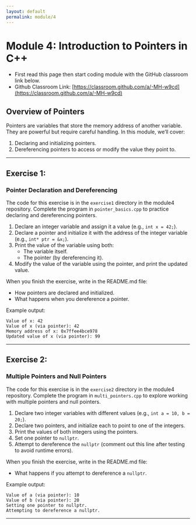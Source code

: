 ```yaml
---
layout: default
permalink: module/4
---
```


# Module 4: Introduction to Pointers in C++

* First read this page then start coding module with the GitHub classroom link below.
* Github Classroom Link: [https://classroom.github.com/a/-MH-w9cd](https://classroom.github.com/a/-MH-w9cd)


## Overview of Pointers  

Pointers are variables that store the memory address of another variable. They are powerful but require careful handling. In this module, we’ll cover:  
1. Declaring and initializing pointers.  
2. Dereferencing pointers to access or modify the value they point to.  

---

## Exercise 1: 
### Pointer Declaration and Dereferencing  

The code for this exercise is in the `exercise1` directory in the module4 repository. Complete the program in `pointer_basics.cpp` to practice declaring and dereferencing pointers.  

 
1. Declare an integer variable and assign it a value (e.g., `int x = 42;`).  
2. Declare a pointer and initialize it with the address of the integer variable (e.g., `int* ptr = &x;`).  
3. Print the value of the variable using both:  
   - The variable itself.  
   - The pointer (by dereferencing it).  
4. Modify the value of the variable using the pointer, and print the updated value.  

When you finish the exercise, write in the README.md file:  
- How pointers are declared and initialized.  
- What happens when you dereference a pointer.  

Example output:  

```Shell  
Value of x: 42  
Value of x (via pointer): 42  
Memory address of x: 0x7ffee4bce978  
Updated value of x (via pointer): 99  
```  


---

## Exercise 2:  
### Multiple Pointers and Null Pointers  

The code for this exercise is in the `exercise2` directory in the module4 repository. Complete the program in `multi_pointers.cpp` to explore working with multiple pointers and null pointers.  


1. Declare two integer variables with different values (e.g., `int a = 10, b = 20;`).  
2. Declare two pointers, and initialize each to point to one of the integers.  
3. Print the values of both integers using the pointers.  
4. Set one pointer to `nullptr`.  
5. Attempt to dereference the `nullptr` (comment out this line after testing to avoid runtime errors).  

When you finish the exercise, write in the README.md file:   
- What happens if you attempt to dereference a `nullptr`.  

Example output:  

```Shell  
Value of a (via pointer): 10  
Value of b (via pointer): 20  
Setting one pointer to nullptr.  
Attempting to dereference a nullptr.
```  


---


